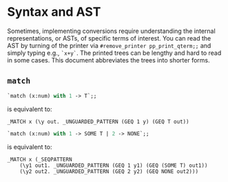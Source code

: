 # Syntax and AST

Sometimes, implementing conversions require understanding the internal representations, or ASTs, of specific terms of interest.
You can read the AST by turning of the printer via `#remove_printer pp_print_qterm;;` and simply typing e.g., `` `x+y` ``.
The printed trees can be lengthy and hard to read in some cases.
This document abbreviates the trees into shorter forms.

## `match`

```ocaml
`match (x:num) with 1 -> T`;;
```
is equivalent to:

```
_MATCH x (\y out. _UNGUARDED_PATTERN (GEQ 1 y) (GEQ T out))
```

```ocaml
`match (x:num) with 1 -> SOME T | 2 -> NONE`;;
```

is equivalent to:
```
_MATCH x (_SEQPATTERN
    (\y1 out1. _UNGUARDED_PATTERN (GEQ 1 y1) (GEQ (SOME T) out1))
    (\y2 out2. _UNGUARDED_PATTERN (GEQ 2 y2) (GEQ NONE out2)))
```
